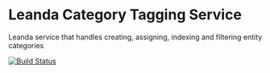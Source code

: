 # Leanda Category Tagging Service

Leanda service that handles creating, assigning, indexing and filtering entity categories

[![Build Status](https://travis-ci.org/ArqiSoft/categories-service.svg?branch=master)](https://travis-ci.org/ArqiSoft/categories-service)
